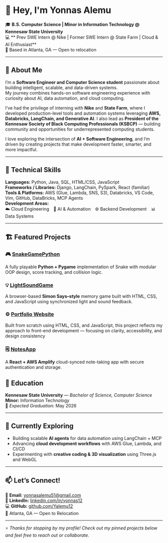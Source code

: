 # 👋 Hey, I'm Yonnas Alemu

🎓 **B.S. Computer Science | Minor in Information Technology @ Kennesaw State University**  
💻 ** Prev SWE Intern @ Nike | Former SWE Intern @ State Farm | Cloud & AI Enthusiast**  
📍 Based in Atlanta, GA — Open to relocation  

---

## 🧭 About Me

I’m a **Software Engineer and Computer Science student** passionate about building intelligent, scalable, and data-driven systems.  
My journey combines hands-on software engineering experience with curiosity about AI, data automation, and cloud computing.  

I’ve had the privilege of interning with **Nike** and **State Farm**, where I developed production-level tools and automation systems leveraging **AWS, Databricks, LangChain, and Generative AI**. I also lead as **President of the Kennesaw Society of Black Computing Professionals (KSBCP)** — building community and opportunities for underrepresented computing students.  

I love exploring the intersection of **AI + Software Engineering**, and I’m driven by creating projects that make development faster, smarter, and more impactful.

---

## 🧠 Technical Skills

**Languages:** Python, Java, SQL, HTML/CSS, JavaScript  
**Frameworks / Libraries:** Django, LangChain, PySpark, React (familiar)  
**Tools & Platforms:** AWS (Glue, Lambda, SNS, S3), Databricks, VS Code, Vim, GitHub, DataBricks, MCP Agents  
**Development Areas:**  
☁️ Cloud Engineering 🤖 AI & Automation ⚙️ Backend Development 📊 Data Systems  


---

## 🏗️ Featured Projects

### 🎮 [SnakeGamePython](https://github.com/Yalemu12/SnakeGamePython)
A fully playable **Python + Pygame** implementation of Snake with modular OOP design, score tracking, and collision logic.

### 💡 [LightSoundGame](https://github.com/Yalemu12/LightSoundGame)
A browser-based **Simon Says–style** memory game built with HTML, CSS, and JavaScript using synchronized light and sound feedback.

### ⚙️ [Portfolio Website](https://github.com/Yalemu12/PortfolioWebsite)
Built from scratch using HTML, CSS, and JavaScript, this project reflects my approach to front-end development — focusing on clarity, accessibility, and design consistency

### 🗒️ [NotesApp](https://github.com/Yalemu12/notesapp)
A **React + AWS Amplify** cloud-synced note-taking app with secure authentication and storage.


## 🧭 Education

**Kennesaw State University** — *Bachelor of Science, Computer Science*  
**Minor:** Information Technology  
📅 *Expected Graduation:* May 2026  

---

## 🌱 Currently Exploring

- Building scalable **AI agents** for data automation using LangChain + MCP  
- Advancing **cloud development workflows** with AWS Glue, Lambda, and CI/CD  
- Experimenting with **creative coding & 3D visualization** using Three.js and WebGL  

---

## 📫 Let’s Connect!

📧 **Email:** [yonnasalemu51@gmail.com](mailto:yonnasalemu51@gmail.com)  
💼 **LinkedIn:** [linkedin.com/in/yonnas12](https://www.linkedin.com/in/yonnas12)  
💻 **GitHub:** [github.com/Yalemu12](https://github.com/Yalemu12)  
📍 Atlanta, GA — Open to Relocation  

---

⭐ *Thanks for stopping by my profile! Check out my pinned projects below and feel free to reach out or collaborate.*

